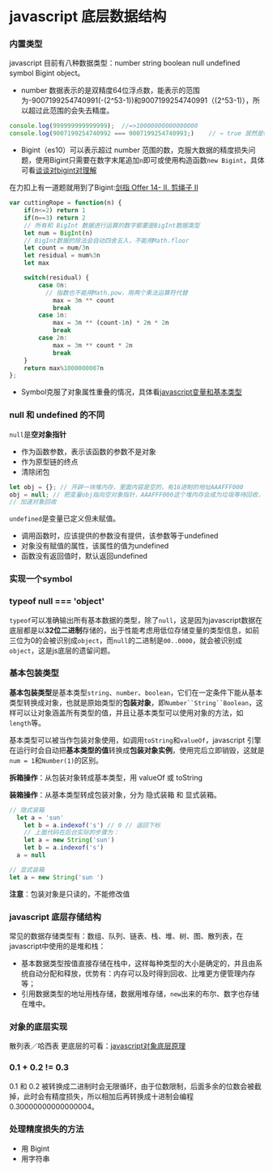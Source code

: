 # javascript 底层数据结构
### 内置类型
javascript 目前有八种数据类型：number string boolean null undefined symbol Bigint object。 
- number 数据表示的是双精度64位浮点数，能表示的范围为-9007199254740991(-(2^53-1))和9007199254740991（(2^53-1)），所以超过此范围的会失去精度。

```javascript
console.log(999999999999999);  //=>10000000000000000
console.log(9007199254740992 === 9007199254740993;)    // → true 居然是true!
```
- Bigint（es10）可以表示超过 number 范围的数，克服大数据的精度损失问题，使用Bigint只需要在数字末尾追加`n`即可或使用构造函数`new Bigint`，具体可看[谈谈对bigint对理解](http://47.98.159.95/my_blog/js-base/007.html#%E4%BB%80%E4%B9%88%E6%98%AFbigint)

在力扣上有一道题就用到了Bigint:[剑指 Offer 14- II. 剪绳子 II](https://leetcode-cn.com/problems/jian-sheng-zi-ii-lcof/)
```javascript
var cuttingRope = function(n) {
    if(n<=2) return 1
    if(n==3) return 2
    // 所有和 BigInt 数据进行运算的数字都要是BigInt数据类型
    let num = BigInt(n)
    // BigInt数据的除法会自动四舍五入，不能用Math.floor
    let count = num/3n
    let residual = num%3n
    let max

    switch(residual) {
        case 0n:
          // 指数也不能用Math.pow，用两个乘法运算符代替
            max = 3n ** count
            break
        case 1n:
            max = 3n ** (count-1n) * 2n * 2n
            break
        case 2n:
            max = 3n ** count * 2n
            break
    }
    return max%1000000007n
};
```
- Symbol克服了对象属性重叠的情况，具体看[javascript变量和基本类型](https://juejin.im/post/5cc94723f265da034c7036e6)

### null 和 undefined 的不同
`null`是**空对象指针**
- 作为函数参数，表示该函数的参数不是对象
- 作为原型链的终点
- 清除闭包
```javascript
let obj = {}; // 开辟一块堆内存，里面内容是空的，有16进制的地址AAAFFF000
obj = null; // 把变量obj指向空对象指针，AAAFFF000这个堆内存会成为垃圾等待回收，但不会立即回收
// 加速对象回收
```


`undefined`是变量已定义但未赋值。
- 调用函数时，应该提供的参数没有提供，该参数等于undefined
- 对象没有赋值的属性，该属性的值为undefined
- 函数没有返回值时，默认返回undefined

### 实现一个symbol





### typeof null === 'object'
`typeof`可以准确输出所有基本数据的类型，除了`null`，这是因为javascript数据在底层都是以**32位二进制**存储的，出于性能考虑用低位存储变量的类型信息，如前三位为0的会被识别成`object`，而`null`的二进制是`00..0000`，就会被识别成`object`，这是js底层的遗留问题。
### 基本包装类型
**基本包装类型**是基本类型`string`、`number`、`boolean`，它们在一定条件下能从基本类型转换成对象，也就是原始类型的**包装对象**，即`Number``String``Boolean`，这样可以让对象涵盖所有类型的值，并且让基本类型可以使用对象的方法，如`length`等。

基本类型可以被当作包装对象使用，如调用`toString`和`valueOf`，javascript 引擎在运行时会自动把**基本类型的值**转换成**包装对象实例**，使用完后立即销毁，这就是`num = 1`和`Number(1)`的区别。

**拆箱操作**：从包装对象转成基本类型，用 valueOf 或 toString

**装箱操作**：从基本类型转成包装对象，分为 隐式装箱 和 显式装箱。

```javascript
// 隐式装箱
  let a = 'sun'
	let b = a.indexof('s') // 0 // 返回下标
	// 上面代码在后台实际的步骤为：
	let a = new String('sun')
	let b = a.indexof('s')
  a = null

// 显式装箱
let a = new String('sun	')
```

**注意**：包装对象是只读的，不能修改值
### javascript 底层存储结构
常见的数据存储类型有：数组、队列、链表、栈、堆、树、图、散列表，在javascript中使用的是堆和栈：
- 基本数据类型按值直接存储在栈中，这样每种类型的大小是确定的，并且由系统自动分配和释放，优势有：内存可以及时得到回收、比堆更方便管理内存等；
- 引用数据类型的地址用栈存储，数据用堆存储，`new`出来的布尔、数字也存储在堆中。

### 对象的底层实现
散列表／哈西表
更底层的可看：[javascript对象底层原理](https://www.cnblogs.com/full-stack-engineer/p/9684072.html)
### 0.1 + 0.2 != 0.3
0.1 和 0.2 被转换成二进制时会无限循环，由于位数限制，后面多余的位数会被截掉，此时会有精度损失，所以相加后再转换成十进制会编程 0.30000000000000004。

### 处理精度损失的方法
- 用 Bigint
- 用字符串